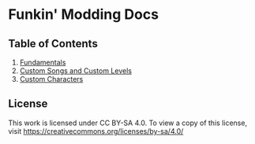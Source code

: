 # Funkin' Modding Docs

## Table of Contents

1. [Fundamentals](https://github.com/FunkinCrew/funkin-modding-docs/blob/main/01%20-%20Fundamentals.md)
2. [Custom Songs and Custom Levels](https://github.com/FunkinCrew/funkin-modding-docs/blob/main/02%20-%20Custom%20Songs%20and%20Custom%20Levels.md)
3. [Custom Characters](https://github.com/FunkinCrew/funkin-modding-docs/blob/main/03%20-%20Custom%20Characters.md)

## License

This work is licensed under CC BY-SA 4.0. To view a copy of this license, visit https://creativecommons.org/licenses/by-sa/4.0/

